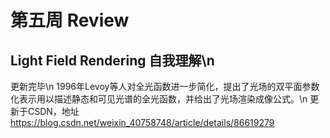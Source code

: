# 第五周 Review
## Light Field Rendering 自我理解\n
更新完毕\n
1996年Levoy等人对全光函数进一步简化，提出了光场的双平面参数化表示用以描述静态和可见光谱的全光函数，并给出了光场渲染成像公式。\n
更新于CSDN，地址<a>https://blog.csdn.net/weixin_40758748/article/details/86619279</a>

